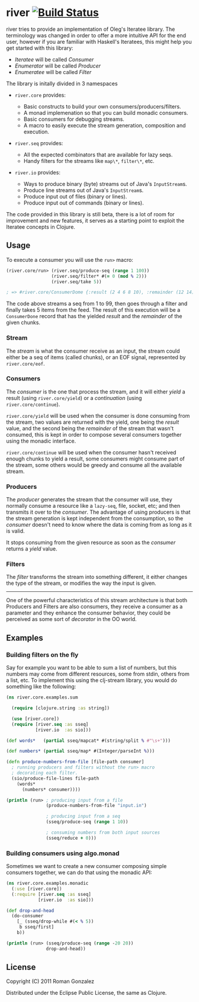 # river [![Build Status](https://secure.travis-ci.org/roman/river.png)](http://travis-ci.org/roman/river)

river tries to provide an implementation of Oleg's Iteratee
library. The terminology was changed in order to offer a more intuitive API for
the end user, however if you are familiar with Haskell's Iteratees, this might
help you get started with this library:

* _Iteratee_ will be called _Consumer_
* _Enumerator_ will be called _Producer_
* _Enumeratee_ will be called _Filter_

The library is initally divided in 3 namespaces

* `river.core` provides:
  * Basic constructs to build your own consumers/producers/filters.
  * A monad implemenation so that you can build monadic consumers.
  * Basic consumers for debugging streams.
  * A macro to easily execute the stream generation, composition and
    execution.

* `river.seq` provides:
  * All the expected combinators that are available for lazy seqs.
  * Handy filters for the streams like `map\*`, `filter\*`, etc.

* `river.io` provides:
  * Ways to produce binary (byte) streams out of Java's `InputStream`s.
  * Produce line streams out of Java's `InputStream`s.
  * Produce input out of files (binary or lines).
  * Produce input out of commands (binary or lines).

The code provided in this library is still beta, there is a lot of room
for improvement and new features, it serves as a starting point to exploit
the Iteratee concepts in Clojure.

## Usage ##

To execute a consumer you will use the `run>` macro:

```clojure
(river.core/run> (river.seq/produce-seq (range 1 100))
                 (river.seq/filter* #(= 0 (mod % 2)))
                 (river.seq/take 5))

; => #river.core/ConsumerDome {:result (2 4 6 8 10), :remainder (12 14)}
```

The code above streams a seq from 1 to 99, then goes through a filter
and finally takes 5 items from the feed. The result of this execution will be
a `ConsumerDone` record that has the yielded _result_ and the _remainder_ of
the given chunks.

### Stream ###

The _stream_ is what the consumer receive as an input, the stream could
either be a seq of items (called chunks), or an EOF signal, represented by
`river.core/eof`.

### Consumers ###

The _consumer_ is the one that process the stream, and it will either _yield_
a result (using `river.core/yield`) or a _continuation_ (using
`river.core/continue`).

`river.core/yield` will be used when the consumer is done consuming from
the stream, two values are returned with the yield, one being the _result_
value, and the second being the _remainder_ of the stream that wasn't consumed,
this is kept in order to compose several consumers together using the
monadic interface.

`river.core/continue` will be used when the consumer hasn't received enough
chunks to yield a result, some consumers might consume part of the stream, some
others would be greedy and consume all the available stream.

### Producers ###

The _producer_ generates the stream that the consumer will use, they normally
consume a resource like a `lazy-seq`, file, socket, etc; and then transmits it
over to the _consumer_. The advantage of using producers is that the stream
generation is kept independent from the consumption, so the _consumer_ doesn't
need to know where the data is coming from as long as it is valid.

It stops consuming from the given resource as soon as the _consumer_ returns a
_yield_ value.


### Filters ###

The _filter_ transforms the stream into something different, it either changes
the type of the stream, or modifies the way the input is given.

* * *

One of the powerful characteristics of this stream architecture is that both
Producers and Filters are also consumers, they receive a consumer as a
parameter and they enhance the consumer behavior, they could be perceived as
some sort of _decorator_ in the OO world.

## Examples ##

### Building filters on the fly ###

Say for example you want to be able to sum a list of numbers, but this
numbers may come from different resources, some from stdin, others from a
list, etc. To implement this using the clj-stream library, you would do
something like the following:

```clojure
(ns river.core.examples.sum

  (require [clojure.string :as string])

  (use [river.core])
  (require [river.seq :as sseq]
           [river.io  :as sio]))

(def words*   (partial sseq/mapcat* #(string/split % #"\s+")))

(def numbers* (partial sseq/map* #(Integer/parseInt %)))

(defn produce-numbers-from-file [file-path consumer]
  ; running producers and filters without the run> macro
  ; decorating each filter.
  (sio/produce-file-lines file-path
    (words*
      (numbers* consumer))))

(println (run> ; producing input from a file
               (produce-numbers-from-file "input.in")

               ; producing input from a seq
               (sseq/produce-seq (range 1 10))

               ; consuming numbers from both input sources
               (sseq/reduce + 0)))
```

### Building consumers using algo.monad ###

Sometimes we want to create a new consumer composing simple consumers together,
we can do that using the monadic API:

```clojure
(ns river.core.examples.monadic
  (:use [river.core])
  (:require [river.seq :as sseq]
            [river.io  :as sio]))

(def drop-and-head
  (do-consumer
    [_ (sseq/drop-while #(< % 5))
     b sseq/first]
    b))

(println (run> (sseq/produce-seq (range -20 20))
               drop-and-head))
```

## License ##

Copyright (C) 2011 Roman Gonzalez

Distributed under the Eclipse Public License, the same as Clojure.
